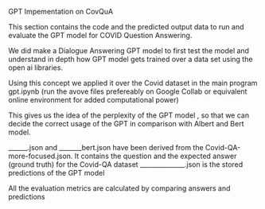 GPT Impementation on CovQuA 


This section contains the code and the predicted output data to run and evaluate the GPT model for COVID Question Answering.

We did make a Dialogue Answering GPT model to first test the model and  understand in depth how GPT model gets trained over a data set using the open ai libraries. 

Using this concept we applied it over the Covid dataset in the main program gpt.ipynb (run the avove files prefereably on Google Collab or equivalent online environment for added computational power)

This gives us the idea of the perplexity of the GPT model , so that we can decide the correct usage of the GPT in comparison with Albert and Bert model.

______.json and _______bert.json have been derived from the Covid-QA-more-focused.json. It contains the question and the expected answer (ground truth) for the Covid-QA dataset
______________.json is the stored predictions of the GPT model

All the evaluation metrics are calculated by comparing answers and predictions 
